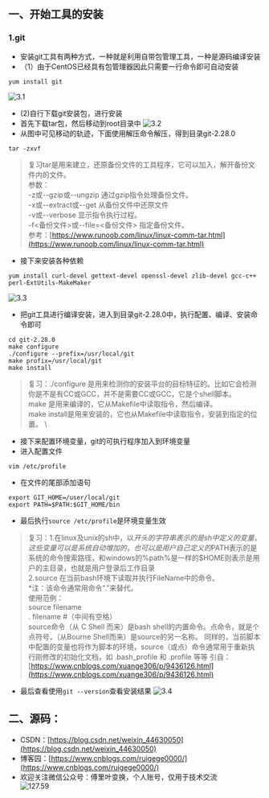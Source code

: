 ## 一、开始工具的安装
### 1.git
- 安装git工具有两种方式，一种就是利用自带包管理工具，一种是源码编译安装
- （1）由于CentOS已经具有包管理器因此只需要一行命令即可自动安装
```linux
yum install git
```
![3.1](https://imgkr2.cn-bj.ufileos.com/adbc3a21-d251-4f71-8475-7b9e7d506510.png?UCloudPublicKey=TOKEN_8d8b72be-579a-4e83-bfd0-5f6ce1546f13&Signature=tfUO1V59aZEP%252BHUNBQctSYDokgE%253D&Expires=1596466714)
- (2)自行下载git安装包，进行安装
- 首先下载tar包，然后移动到root目录中
![3.2](https://imgkr2.cn-bj.ufileos.com/b4db1960-1e7b-4e67-abc6-a64bc9365e40.png?UCloudPublicKey=TOKEN_8d8b72be-579a-4e83-bfd0-5f6ce1546f13&Signature=NWI953ci26RUvc8ozs%252Bhjwdo3yY%253D&Expires=1596468102)
- 从图中可见移动的轨迹，下面使用解压命令解压，得到目录git-2.28.0
```Linux
tar -zxvf 
```
> 复习tar是用来建立，还原备份文件的工具程序，它可以加入，解开备份文件内的文件。\
参数：\
-z或--gzip或--ungzip 通过gzip指令处理备份文件。\
-x或--extract或--get 从备份文件中还原文件\
-v或--verbose 显示指令执行过程。\
-f<备份文件>或--file=<备份文件> 指定备份文件。\
参考：[https://www.runoob.com/linux/linux-comm-tar.html](https://www.runoob.com/linux/linux-comm-tar.html)
- 接下来安装各种依赖
```Linux
yum install curl-devel gettext-devel openssl-devel zlib-devel gcc-c++ perl-ExtUtils-MakeMaker
```
![3.3](https://imgkr2.cn-bj.ufileos.com/bf5c4c8d-e898-474a-86f7-98ff5afc9c31.png?UCloudPublicKey=TOKEN_8d8b72be-579a-4e83-bfd0-5f6ce1546f13&Signature=j9FhKWh96pPGttfcpDsX8lGOUB0%253D&Expires=1596468384)
- 把git工具进行编译安装，进入到目录git-2.28.0中，执行配置、编译、安装命令即可
```Linux
cd git-2.28.0
make configure
./configure --prefix=/usr/local/git
make profix=/usr/local/git
make install
```
> 复习：./configure 是用来检测你的安装平台的目标特征的。比如它会检测你是不是有CC或GCC，并不是需要CC或GCC，它是个shell脚本。 \
make 是用来编译的，它从Makefile中读取指令，然后编译。 \
make install是用来安装的，它也从Makefile中读取指令，安装到指定的位置。 \

- 接下来配置环境变量，git的可执行程序加入到环境变量
- 进入配置文件
```Linux
vim /etc/profile
```
- 在文件的尾部添加语句
```vim
export GIT_HOME=/user/local/git
export PATH=$PATH:$GIT_HOME/bin
```
- 最后执行`source /etc/profile`是环境变量生效
> 复习：1.在linux及unix的sh中，以$开头的字符串表示的是sh中定义的变量，这些变量可以是系统自动增加的，也可以是用户自己定义的$PATH表示的是系统的命令搜索路径，和windows的%path%是一样的$HOME则表示是用户的主目录，也就是用户登录后工作目录\
2.source 在当前bash环境下读取并执行FileName中的命令。\
*注：该命令通常用命令“.”来替代。\
使用范例：\
source filename \
. filename #（中间有空格）  
source命令（从 C Shell 而来）是bash shell的内置命令。点命令，就是个点符号，（从Bourne Shell而来）是source的另一名称。
同样的，当前脚本中配置的变量也将作为脚本的环境，source（或点）命令通常用于重新执行刚修改的初始化文档，如 .bash_profile 和 .profile 等等
引自：[https://www.cnblogs.com/xuange306/p/9436126.html](https://www.cnblogs.com/xuange306/p/9436126.html)
- 最后查看使用`git --version`查看安装结果
![3.4](https://imgkr2.cn-bj.ufileos.com/35ca24c8-77a9-46f9-8743-e19c9a4aa9d0.png?UCloudPublicKey=TOKEN_8d8b72be-579a-4e83-bfd0-5f6ce1546f13&Signature=LVBjs4%252FjFXyC0N7X8lQTzJcIn1A%253D&Expires=1596470111)

## 二、源码：
- CSDN：[https://blog.csdn.net/weixin_44630050](https://blog.csdn.net/weixin_44630050)
- 博客园：[https://www.cnblogs.com/ruigege0000/](https://www.cnblogs.com/ruigege0000/)
- 欢迎关注微信公众号：傅里叶变换，个人账号，仅用于技术交流\
![127.59](https://static01.imgkr.com/temp/bd7c665638af480e97f18afd5062a416.jpg)
